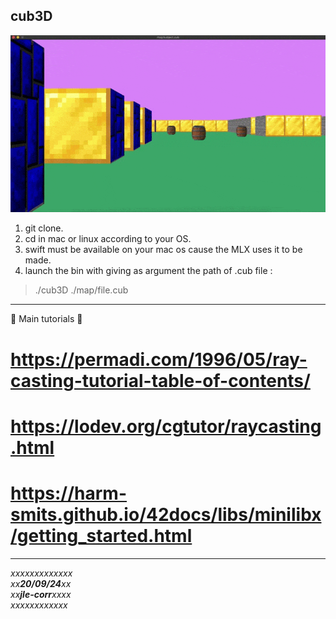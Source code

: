 cub3D
-

![prez](./.720.gif)

1. git clone.
2. cd in mac or linux according to your OS.
3. swift must be available on your mac os cause the MLX uses it to be made.
4. launch the bin with giving as argument the path of .cub file :
>./cub3D ./map/file.cub

---

:exploding_head: Main tutorials :exploding_head:

# https://permadi.com/1996/05/ray-casting-tutorial-table-of-contents/ 
# https://lodev.org/cgtutor/raycasting.html
# https://harm-smits.github.io/42docs/libs/minilibx/getting_started.html

---


*xxxxxxxxxxxxx  
xx**20/09/24**xx  
xx**jle-corr**xxxx  
xxxxxxxxxxxx*  

